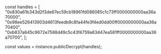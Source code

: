 const handles = [
  "0x830a61b343d2f3de67ec59cb18961fd086085c1c73ff0000000000aa36a70000",
  "0x98ee526413903d4613feedb9c8fa44fe3f4ed0dd00ff0000000000aa36a70400",
  "0xb837a645c9672e7588d49c5c43f4759a63447ea581ff0000000000aa36a70700",
];

const values = instance.publicDecrypt(handles);
